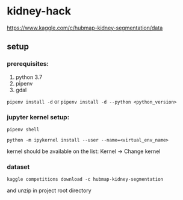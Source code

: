# kidney-hack

https://www.kaggle.com/c/hubmap-kidney-segmentation/data

## setup

### prerequisites: 
1. python 3.7
2. pipenv
3. gdal

```pipenv install -d``` or ```pipenv install -d --python <python_version>```

### jupyter kernel setup:

```pipenv shell```

```python -m ipykernel install --user --name=<virtual_env_name>```

kernel should be available on the list: Kernel -> Change kernel

### dataset

```kaggle competitions download -c hubmap-kidney-segmentation```

and unzip in project root directory